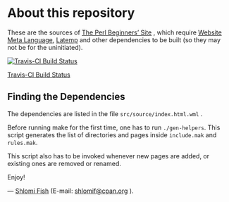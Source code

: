 # About this repository

These are the sources of [The Perl Beginners’ Site](http://perl-begin.org/) ,
which require [Website Meta Language](http://bitbucket.org/shlomif/website-meta-language),
[Latemp](http://bitbucket.org/shlomif/latemp) and other
dependencies to be built (so they may not be for the uninitiated).

[![Travis-CI Build Status](https://travis-ci.org/shlomif/perl-begin.svg?branch=master)](https://travis-ci.org/shlomif/perl-begin)

[Travis-CI Build Status](https://travis-ci.org/shlomif/perl-begin)

## Finding the Dependencies

The dependencies are listed in the file `src/source/index.html.wml` .

Before running make for the first time, one has to run `./gen-helpers`.
This script generates the list of directories and pages inside `include.mak`
and `rules.mak`.

This script also has to be invoked whenever new pages are added, or existing
ones are removed or renamed.

Enjoy!

— [Shlomi Fish](http://www.shlomifish.org/) (E-mail: shlomif@cpan.org ).
